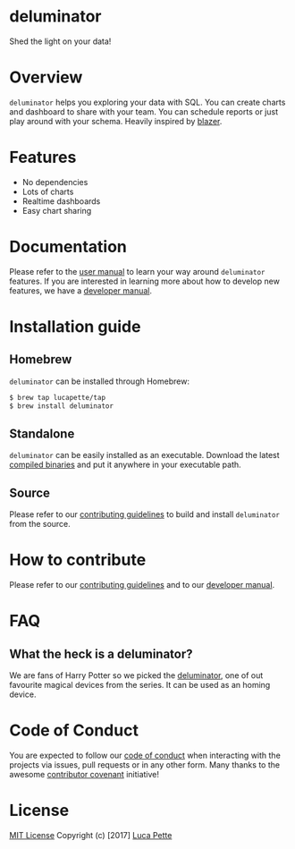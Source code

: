 # deluminator

Shed the light on your data!

# Overview

`deluminator` helps you exploring your data with SQL. You can create charts
and dashboard to share with your team. You can schedule reports or just play
around with your schema. Heavily inspired by
[blazer](https://github.com/ankane/blazer).

# Features

- No dependencies
- Lots of charts
- Realtime dashboards
- Easy chart sharing

# Documentation

Please refer to the [user manual](/docs/user-manual.md) to learn your way
around `deluminator` features. If you are interested in learning more about
how to develop new features, we have a [developer
manual](/docs/developer-manual.md).

# Installation guide

## Homebrew

`deluminator` can be installed through Homebrew:

``` sh
$ brew tap lucapette/tap
$ brew install deluminator
```

## Standalone

`deluminator` can be easily installed as an executable. Download the latest
[compiled binaries](https://github.com/lucapette/deluminator/releases) and put it
anywhere in your executable path.

## Source

Please refer to our [contributing guidelines](/CONTRIBUTING.md) to build and
install `deluminator` from the source.

# How to contribute

Please refer to our [contributing guidelines](/CONTRIBUTING.md) and to our
[developer manual](/docs/developer-manual.md).

# FAQ

## What the heck is a deluminator?

We are fans of Harry Potter so we picked the
[deluminator](https://en.wikipedia.org/wiki/Magical_objects_in_Harry_Potter#Deluminator_.28Put-Outer.29),
one of out favourite magical devices from the series. It can be used as an
homing device.

# Code of Conduct

You are expected to follow our [code of conduct](/CODE_OF_CONDUCT.md) when
interacting with the projects via issues, pull requests or in any other form.
Many thanks to the awesome [contributor
covenant](http://contributor-covenant.org/) initiative!

# License

[MIT License](/LICENSE) Copyright (c) [2017] [Luca Pette](http://lucapette.me)
